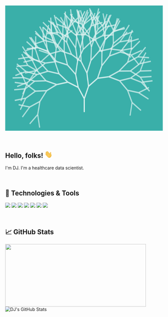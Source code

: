<!-- More info, tips and tricks for making GitHub Profile README can be found in my article at https://towardsdatascience.com/build-a-stunning-readme-for-your-github-profile-9b80434fe5d7 -->


<p align="center">
  <a title="Portfolio" href="./readme_header.png">
    <img src="./readme_header.png" width="700" height=400" />
  </a>
</p>


<br>

## Hello, folks! <img src="wave.gif" width="25px">

I'm DJ. I'm a healthcare data scientist.

<br>

## 🔧 Technologies & Tools
![](https://img.shields.io/badge/OS-Linux-informational?style=flat&logo=linux&logoColor=white&color=3AAFA9)
![](https://img.shields.io/badge/Code-Python-informational?style=flat&logo=python&logoColor=white&color=3AAFA9)
![](https://img.shields.io/badge/Code-R-informational?style=flat&logo=r&logoColor=white&color=3AAFA9)
![](https://img.shields.io/badge/Shell-Bash-informational?style=flat&logo=gnu-bash&logoColor=white&color=3AAFA9)
![](https://img.shields.io/badge/Tools-Docker-informational?style=flat&logo=docker&logoColor=white&color=3AAFA9)
![](https://img.shields.io/badge/Cloud-AWS-informational?style=flat&logo=amazon&logoColor=white&color=3AAFA9)
![](https://img.shields.io/badge/Cloud-GCloud-informational?style=flat&logo=google&logoColor=white&color=3AAFA9)

<br>


## &#x1f4c8; GitHub Stats

<a href="https://github.com/dujm/dujm">
  <img align="left" height="200px" width="450" src="https://github-readme-stats.vercel.app/api/top-langs/?username=dujm&layout=compact&hide=objective-c,Makefile,java,CSS&langs_count=10, makefile&title_color=ffffff&text_color=c9cacc&icon_color=3AAFA9&bg_color=1d1f21" />
  
 <img align="left" height="200px" width="450" src="https://github-readme-stats.vercel.app/api?username=dujm&show_icons=true&line_height=27&count_private=true&title_color=ffffff&text_color=3AAFA9&icon_color=3AAFA9&bg_color=1d1f21" alt="DJ's GitHub Stats" />
</a>



<!-- Resources -->

<!-- Learned from: https://github.com/MartinHeinz/MartinHeinz/ -->
<!-- github-readme-quotes: https://github.com/shravan20/github-readme-quotes -->
<!-- Icons: https://simpleicons.org/ -->
<!-- GitHub Stats: https://github.com/anuraghazra/github-readme-stats -->
<!-- Emojis: https://emojipedia.org/emoji/ -->
<!-- HTML Emojis: https://www.fileformat.info/index.htm -->
<!-- Shields: https://shields.io/ -->
<!-- Awesome GitHub Profile README: https://github.com/abhisheknaiidu/awesome-github-profile-readme -->

